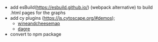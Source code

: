 - add esBuild(https://esbuild.github.io/) (webpack alternative) to build .html pages for the graphs
- add cy plugins (https://js.cytoscape.org/#demos);
  - [wineandcheesemap](https://github.com/cytoscape/wineandcheesemap)
  - [dagre](https://github.com/cytoscape/cytoscape.js-dagre)
- convert to npm package
